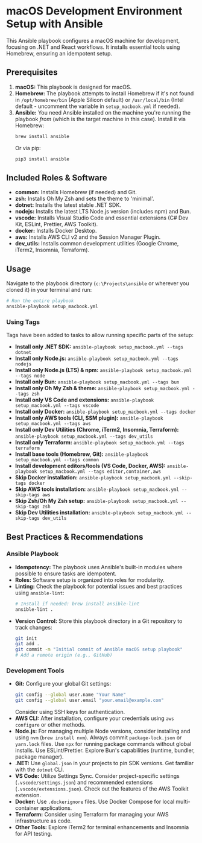 # macOS Development Environment Setup with Ansible

This Ansible playbook configures a macOS machine for development, focusing on .NET and React workflows. It installs essential tools using Homebrew, ensuring an idempotent setup.

## Prerequisites

1.  **macOS:** This playbook is designed for macOS.
2.  **Homebrew:** The playbook attempts to install Homebrew if it's not found in `/opt/homebrew/bin` (Apple Silicon default) or `/usr/local/bin` (Intel default - uncomment the variable in `setup_macbook.yml` if needed).
3.  **Ansible:** You need Ansible installed on the machine you're running the playbook *from* (which is the target machine in this case). Install it via Homebrew:
    ```bash
    brew install ansible
    ```
    Or via pip:
    ```bash
    pip3 install ansible
    ```

## Included Roles & Software

*   **common:** Installs Homebrew (if needed) and Git.
*   **zsh:** Installs Oh My Zsh and sets the theme to 'minimal'.
*   **dotnet:** Installs the latest stable .NET SDK.
*   **nodejs:** Installs the latest LTS Node.js version (includes npm) and Bun.
*   **vscode:** Installs Visual Studio Code and essential extensions (C# Dev Kit, ESLint, Prettier, AWS Toolkit).
*   **docker:** Installs Docker Desktop.
*   **aws:** Installs AWS CLI v2 and the Session Manager Plugin.
*   **dev_utils:** Installs common development utilities (Google Chrome, iTerm2, Insomnia, Terraform).

## Usage

Navigate to the playbook directory (`c:\Projects\ansible` or wherever you cloned it) in your terminal and run:

```bash
# Run the entire playbook
ansible-playbook setup_macbook.yml
```

### Using Tags

Tags have been added to tasks to allow running specific parts of the setup:

*   **Install only .NET SDK:** `ansible-playbook setup_macbook.yml --tags dotnet`
*   **Install only Node.js:** `ansible-playbook setup_macbook.yml --tags nodejs`
*   **Install only Node.js (LTS) & npm:** `ansible-playbook setup_macbook.yml --tags node`
*   **Install only Bun:** `ansible-playbook setup_macbook.yml --tags bun`
*   **Install only Oh My Zsh & theme:** `ansible-playbook setup_macbook.yml --tags zsh`
*   **Install only VS Code and extensions:** `ansible-playbook setup_macbook.yml --tags vscode`
*   **Install only Docker:** `ansible-playbook setup_macbook.yml --tags docker`
*   **Install only AWS tools (CLI, SSM plugin):** `ansible-playbook setup_macbook.yml --tags aws`
*   **Install only Dev Utilities (Chrome, iTerm2, Insomnia, Terraform):** `ansible-playbook setup_macbook.yml --tags dev_utils`
*   **Install only Terraform:** `ansible-playbook setup_macbook.yml --tags terraform`
*   **Install base tools (Homebrew, Git):** `ansible-playbook setup_macbook.yml --tags common`
*   **Install development editors/tools (VS Code, Docker, AWS):** `ansible-playbook setup_macbook.yml --tags editor,container,aws`
*   **Skip Docker installation:** `ansible-playbook setup_macbook.yml --skip-tags docker`
*   **Skip AWS tools installation:** `ansible-playbook setup_macbook.yml --skip-tags aws`
*   **Skip Zsh/Oh My Zsh setup:** `ansible-playbook setup_macbook.yml --skip-tags zsh`
*   **Skip Dev Utilities installation:** `ansible-playbook setup_macbook.yml --skip-tags dev_utils`

## Best Practices & Recommendations

### Ansible Playbook

*   **Idempotency:** The playbook uses Ansible's built-in modules where possible to ensure tasks are idempotent.
*   **Roles:** Software setup is organized into roles for modularity.
*   **Linting:** Check the playbook for potential issues and best practices using `ansible-lint`:
    ```bash
    # Install if needed: brew install ansible-lint
    ansible-lint .
    ```
*   **Version Control:** Store this playbook directory in a Git repository to track changes:
    ```bash
    git init
    git add .
    git commit -m "Initial commit of Ansible macOS setup playbook"
    # Add a remote origin (e.g., GitHub)
    ```

### Development Tools

*   **Git:** Configure your global Git settings:
    ```bash
    git config --global user.name "Your Name"
    git config --global user.email "your.email@example.com"
    ```
    Consider using SSH keys for authentication.
*   **AWS CLI:** After installation, configure your credentials using `aws configure` or other methods.
*   **Node.js:** For managing multiple Node versions, consider installing and using `nvm` (`brew install nvm`). Always commit `package-lock.json` or `yarn.lock` files. Use `npx` for running package commands without global installs. Use ESLint/Prettier. Explore Bun's capabilities (runtime, bundler, package manager).
*   **.NET:** Use `global.json` in your projects to pin SDK versions. Get familiar with the `dotnet` CLI.
*   **VS Code:** Utilize Settings Sync. Consider project-specific settings (`.vscode/settings.json`) and recommended extensions (`.vscode/extensions.json`). Check out the features of the AWS Toolkit extension.
*   **Docker:** Use `.dockerignore` files. Use Docker Compose for local multi-container applications.
*   **Terraform:** Consider using Terraform for managing your AWS infrastructure as code.
*   **Other Tools:** Explore iTerm2 for terminal enhancements and Insomnia for API testing.
